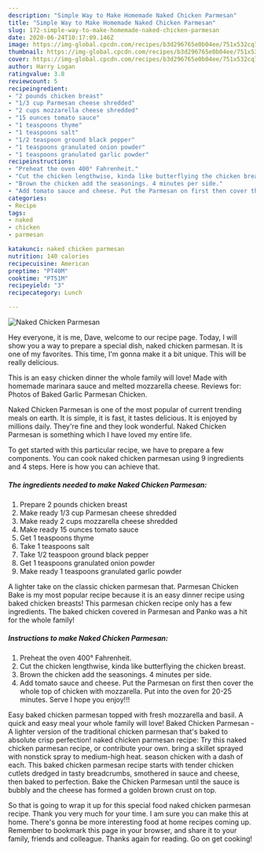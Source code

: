 ```yaml
---
description: "Simple Way to Make Homemade Naked Chicken Parmesan"
title: "Simple Way to Make Homemade Naked Chicken Parmesan"
slug: 172-simple-way-to-make-homemade-naked-chicken-parmesan
date: 2020-06-24T10:17:09.146Z
image: https://img-global.cpcdn.com/recipes/b3d296765e0b04ee/751x532cq70/naked-chicken-parmesan-recipe-main-photo.jpg
thumbnail: https://img-global.cpcdn.com/recipes/b3d296765e0b04ee/751x532cq70/naked-chicken-parmesan-recipe-main-photo.jpg
cover: https://img-global.cpcdn.com/recipes/b3d296765e0b04ee/751x532cq70/naked-chicken-parmesan-recipe-main-photo.jpg
author: Harry Logan
ratingvalue: 3.8
reviewcount: 5
recipeingredient:
- "2 pounds chicken breast"
- "1/3 cup Parmesan cheese shredded"
- "2 cups mozzarella cheese shredded"
- "15 ounces tomato sauce"
- "1 teaspoons thyme"
- "1 teaspoons salt"
- "1/2 teaspoon ground black pepper"
- "1 teaspoons granulated onion powder"
- "1 teaspoons granulated garlic powder"
recipeinstructions:
- "Preheat the oven 400° Fahrenheit."
- "Cut the chicken lengthwise, kinda like butterflying the chicken breast."
- "Brown the chicken add the seasonings. 4 minutes per side."
- "Add tomato sauce and cheese. Put the Parmesan on first then cover the whole top of chicken with mozzarella. Put into the oven for 20-25 minutes. Serve I hope you enjoy!!!"
categories:
- Recipe
tags:
- naked
- chicken
- parmesan

katakunci: naked chicken parmesan 
nutrition: 140 calories
recipecuisine: American
preptime: "PT40M"
cooktime: "PT51M"
recipeyield: "3"
recipecategory: Lunch

---
```



![Naked Chicken Parmesan](https://img-global.cpcdn.com/recipes/b3d296765e0b04ee/751x532cq70/naked-chicken-parmesan-recipe-main-photo.jpg)

Hey everyone, it is me, Dave, welcome to our recipe page. Today, I will show you a way to prepare a special dish, naked chicken parmesan. It is one of my favorites. This time, I'm gonna make it a bit unique. This will be really delicious.

This is an easy chicken dinner the whole family will love! Made with homemade marinara sauce and melted mozzarella cheese. Reviews for: Photos of Baked Garlic Parmesan Chicken.

Naked Chicken Parmesan is one of the most popular of current trending meals on earth. It is simple, it is fast, it tastes delicious. It is enjoyed by millions daily. They're fine and they look wonderful. Naked Chicken Parmesan is something which I have loved my entire life.


To get started with this particular recipe, we have to prepare a few components. You can cook naked chicken parmesan using 9 ingredients and 4 steps. Here is how you can achieve that.

<!--inarticleads1-->

##### The ingredients needed to make Naked Chicken Parmesan:

1. Prepare 2 pounds chicken breast
1. Make ready 1/3 cup Parmesan cheese shredded
1. Make ready 2 cups mozzarella cheese shredded
1. Make ready 15 ounces tomato sauce
1. Get 1 teaspoons thyme
1. Take 1 teaspoons salt
1. Take 1/2 teaspoon ground black pepper
1. Get 1 teaspoons granulated onion powder
1. Make ready 1 teaspoons granulated garlic powder


A lighter take on the classic chicken parmesan that. Parmesan Chicken Bake is my most popular recipe because it is an easy dinner recipe using baked chicken breasts! This parmesan chicken recipe only has a few ingredients. The baked chicken covered in Parmesan and Panko was a hit for the whole family! 

<!--inarticleads2-->

##### Instructions to make Naked Chicken Parmesan:

1. Preheat the oven 400° Fahrenheit.
1. Cut the chicken lengthwise, kinda like butterflying the chicken breast.
1. Brown the chicken add the seasonings. 4 minutes per side.
1. Add tomato sauce and cheese. Put the Parmesan on first then cover the whole top of chicken with mozzarella. Put into the oven for 20-25 minutes. Serve I hope you enjoy!!!


Easy baked chicken parmesan topped with fresh mozzarella and basil. A quick and easy meal your whole family will love! Baked Chicken Parmesan - A lighter version of the traditional chicken parmesan that&#39;s baked to absolute crisp perfection! naked chicken parmesan recipe: Try this naked chicken parmesan recipe, or contribute your own. bring a skillet sprayed with nonstick spray to medium-high heat. season chicken with a dash of each. This baked chicken parmesan recipe starts with tender chicken cutlets dredged in tasty breadcrumbs, smothered in sauce and cheese, then baked to perfection. Bake the Chicken Parmesan until the sauce is bubbly and the cheese has formed a golden brown crust on top. 

So that is going to wrap it up for this special food naked chicken parmesan recipe. Thank you very much for your time. I am sure you can make this at home. There's gonna be more interesting food at home recipes coming up. Remember to bookmark this page in your browser, and share it to your family, friends and colleague. Thanks again for reading. Go on get cooking!
